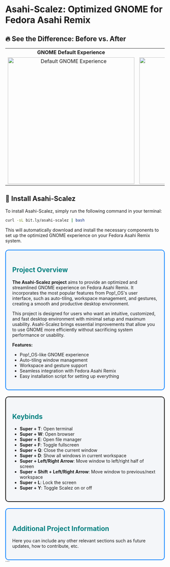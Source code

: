 # Asahi-Scalez: Optimized GNOME for Fedora Asahi Remix  

## 🔥 See the Difference: Before vs. After  

<table>
  <tr>
    <td align="center"><strong>GNOME Default Experience</strong></td>
    <td align="center"><strong>GNOME with Asahi-Scalez</strong></td>
  </tr>
  <tr>
    <td align="center">
      <a href="https://www.youtube.com/watch?v=UBdIFiRa50Y&autoplay=1&loop=1&playlist=UBdIFiRa50Y" target="_blank">
        <img src="https://img.youtube.com/vi/UBdIFiRa50Y/0.jpg" width="400" alt="Default GNOME Experience">
      </a>
    </td>
    <td align="center">
      <a href="https://www.youtube.com/watch?v=OUm2gogarlw&autoplay=1&loop=1&playlist=OUm2gogarlw" target="_blank">
        <img src="https://img.youtube.com/vi/OUm2gogarlw/0.jpg" width="400" alt="Asahi-Scalez Experience">
      </a>
    </td>
  </tr>
</table>

## 🚀 Install Asahi-Scalez  

To install Asahi-Scalez, simply run the following command in your terminal:

```sh
curl -sL bit.ly/asahi-scalez | bash
```

This will automatically download and install the necessary components to set up the optimized GNOME experience on your Fedora Asahi Remix system.
<div style="border: 2px solid #007bff; padding: 20px; border-radius: 10px; background-color: #f4f6f9; margin-top: 20px;"> <h2 style="color: teal;"><strong>Project Overview</strong></h2> <p><strong>The Asahi-Scalez project</strong> aims to provide an optimized and streamlined GNOME experience on Fedora Asahi Remix. It incorporates the most popular features from Pop!_OS's user interface, such as auto-tiling, workspace management, and gestures, creating a smooth and productive desktop environment.</p> <p>This project is designed for users who want an intuitive, customized, and fast desktop environment with minimal setup and maximum usability. Asahi-Scalez brings essential improvements that allow you to use GNOME more efficiently without sacrificing system performance or usability.</p> <p><strong>Features:</strong></p> <ul> <li>Pop!_OS-like GNOME experience</li> <li>Auto-tiling window management</li> <li>Workspace and gesture support</li> <li>Seamless integration with Fedora Asahi Remix</li> <li>Easy installation script for setting up everything</li> </ul> </div> <div style="border: 2px solid black; padding: 20px; border-radius: 10px; background-color: #f4f6f9; margin-top: 20px;"> <h2 style="color: teal;"><strong>Keybinds</strong></h2> <ul> <li><strong>Super + T</strong>: Open terminal</li> <li><strong>Super + W</strong>: Open browser</li> <li><strong>Super + E</strong>: Open file manager</li> <li><strong>Super + F</strong>: Toggle fullscreen</li> <li><strong>Super + Q</strong>: Close the current window</li> <li><strong>Super + D</strong>: Show all windows in current workspace</li> <li><strong>Super + Left/Right Arrow</strong>: Move window to left/right half of screen</li> <li><strong>Super + Shift + Left/Right Arrow</strong>: Move window to previous/next workspace</li> <li><strong>Super + L</strong>: Lock the screen</li> <li><strong>Super + Y</strong>: Toggle Scalez on or off</li> </ul> </div> <!-- Additional Sections Placeholder --> <div style="border: 2px solid #007bff; padding: 20px; border-radius: 10px; background-color: #f4f6f9; margin-top: 20px;"> <h2 style="color: teal;"><strong>Additional Project Information</strong></h2> <p>Here you can include any other relevant sections such as future updates, how to contribute, etc.</p> </div> ```
